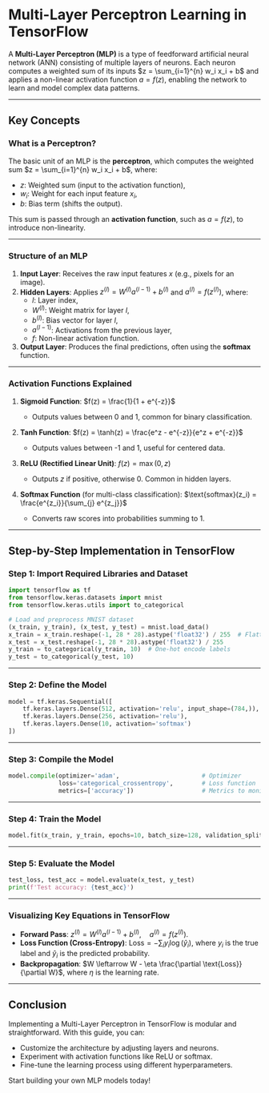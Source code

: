# Multi-Layer Perceptron Learning in TensorFlow

A **Multi-Layer Perceptron (MLP)** is a type of feedforward artificial neural network (ANN) consisting of multiple layers of neurons. Each neuron computes a weighted sum of its inputs $`z = \sum_{i=1}^{n} w_i x_i + b`$ and applies a non-linear activation function $`a = f(z)`$, enabling the network to learn and model complex data patterns.

---

## Key Concepts

### What is a Perceptron?

The basic unit of an MLP is the **perceptron**, which computes the weighted sum $`z = \sum_{i=1}^{n} w_i x_i + b`$, where:
- $`z`$: Weighted sum (input to the activation function),
- $`w_i`$: Weight for each input feature $`x_i`$,
- $`b`$: Bias term (shifts the output).

This sum is passed through an **activation function**, such as $`a = f(z)`$, to introduce non-linearity.

---

### Structure of an MLP

1. **Input Layer**: Receives the raw input features $`x`$ (e.g., pixels for an image).
2. **Hidden Layers**: Applies $`z^{(l)} = W^{(l)} a^{(l-1)} + b^{(l)}`$ and $`a^{(l)} = f(z^{(l)})`$, where:
   - $`l`$: Layer index,
   - $`W^{(l)}`$: Weight matrix for layer $`l`$,
   - $`b^{(l)}`$: Bias vector for layer $`l`$,
   - $`a^{(l-1)}`$: Activations from the previous layer,
   - $`f`$: Non-linear activation function.
3. **Output Layer**: Produces the final predictions, often using the **softmax** function.

---

### Activation Functions Explained

1. **Sigmoid Function**: $`f(z) = \frac{1}{1 + e^{-z}}`$
   - Outputs values between 0 and 1, common for binary classification.

2. **Tanh Function**: $`f(z) = \tanh(z) = \frac{e^z - e^{-z}}{e^z + e^{-z}}`$
   - Outputs values between -1 and 1, useful for centered data.

3. **ReLU (Rectified Linear Unit)**: $`f(z) = \max(0, z)`$
   - Outputs $`z`$ if positive, otherwise 0. Common in hidden layers.

4. **Softmax Function** (for multi-class classification): $`\text{softmax}(z_i) = \frac{e^{z_i}}{\sum_{j} e^{z_j}}`$
   - Converts raw scores into probabilities summing to 1.

---

## Step-by-Step Implementation in TensorFlow

### Step 1: Import Required Libraries and Dataset

```python
import tensorflow as tf
from tensorflow.keras.datasets import mnist
from tensorflow.keras.utils import to_categorical

# Load and preprocess MNIST dataset
(x_train, y_train), (x_test, y_test) = mnist.load_data()
x_train = x_train.reshape(-1, 28 * 28).astype('float32') / 255  # Flatten and normalize
x_test = x_test.reshape(-1, 28 * 28).astype('float32') / 255
y_train = to_categorical(y_train, 10)  # One-hot encode labels
y_test = to_categorical(y_test, 10)
```

---

### Step 2: Define the Model

```python
model = tf.keras.Sequential([
    tf.keras.layers.Dense(512, activation='relu', input_shape=(784,)),  # Hidden layer 1
    tf.keras.layers.Dense(256, activation='relu'),                      # Hidden layer 2
    tf.keras.layers.Dense(10, activation='softmax')                     # Output layer
])
```

---

### Step 3: Compile the Model

```python
model.compile(optimizer='adam',                       # Optimizer
              loss='categorical_crossentropy',        # Loss function
              metrics=['accuracy'])                   # Metrics to monitor
```

---

### Step 4: Train the Model

```python
model.fit(x_train, y_train, epochs=10, batch_size=128, validation_split=0.2)
```

---

### Step 5: Evaluate the Model

```python
test_loss, test_acc = model.evaluate(x_test, y_test)
print(f'Test accuracy: {test_acc}')
```

---

### Visualizing Key Equations in TensorFlow

- **Forward Pass**: $`z^{(l)} = W^{(l)} a^{(l-1)} + b^{(l)}, \quad a^{(l)} = f(z^{(l)})`$.
- **Loss Function (Cross-Entropy)**: $`\text{Loss} = -\sum_{i} y_i \log(\hat{y}_i)`$, where $`y_i`$ is the true label and $`\hat{y}_i`$ is the predicted probability.
- **Backpropagation**: $`W \leftarrow W - \eta \frac{\partial \text{Loss}}{\partial W}`$, where $`\eta`$ is the learning rate.

---

## Conclusion

Implementing a Multi-Layer Perceptron in TensorFlow is modular and straightforward. With this guide, you can:
- Customize the architecture by adjusting layers and neurons.
- Experiment with activation functions like ReLU or softmax.
- Fine-tune the learning process using different hyperparameters.

Start building your own MLP models today!